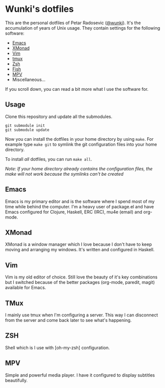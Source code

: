 # Wunki's dotfiles

This are the personal dotfiles of Petar Radosevic ([@wunki]). It's the
accumulation of years of Unix usage. They contain settings for the following
software:

* [Emacs]
* [XMonad]
* [Vim]
* [tmux]
* [Zsh]
* [Fish]
* [MPV]
* Miscellaneous...

[@wunki]: https://twitter.com/wunki
[Emacs]: http://www.gnu.org/software/emacs/ "Emacs homepage"
[XMonad]: http://xmonad.org/ "XMonad homepage"
[Vim]: http://www.vim.org/ "Vim homepage"
[tmux]: http://tmux.sourceforge.net/ "tmux homepage"
[Zsh]: http://zsh.org/ "Zsh homepage"
[Fish]: http://fishshell.com/ "Fish homepage"
[MPV]: http://mpv.io/ "MPV video player homepage."

If you scroll down, you can read a bit more what I use the software for.

## Usage

Clone this repository and update all the submodules.

    git submodule init
    git submodule update

Now you can install the dotfiles in your home directory by using ``make``. For
example type ``make git`` to symlink the git configuration files into your home
directory.

To install *all* dotfiles, you can run ``make all``.

*Note: If your home directory already contains the configuration files, the
make will not work because the symlinks can't be created*

## Emacs

Emacs is my primary editor and is the software where I spend most of my time
while behind the computer. I'm a heavy user of package.el and have Emacs
configured for Clojure, Haskell, ERC (IRC), mu4e (email) and org-mode.

## XMonad

XMonad is a window manager which I love because I don't have to keep moving
and arranging my windows. It's written and configured in Haskell.

## Vim

Vim is my old editor of choice. Still love the beauty of it's key combinations
but I switched because of the better packages (org-mode, paredit, magit)
available for Emacs.

## TMux

I mainly use tmux when I'm configuring a server. This way I can disconnect
from the server and come back later to see what's happening.

## ZSH

Shell which is I use with [oh-my-zsh] configuration.

## MPV

Simple and powerful media player. I have it configured to display subtitles
beautifully.
